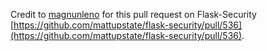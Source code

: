 Credit to [magnunleno](https://github.com/magnunleno) for this pull request on Flask-Security [https://github.com/mattupstate/flask-security/pull/536](https://github.com/mattupstate/flask-security/pull/536).